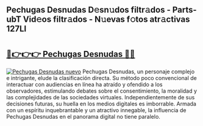 ## Pechugas Desnudas D𝚎sn𝚞dos filtr𝚊dos - Parts-ubT Vid𝚎os filtr𝚊dos - N𝚞evas f𝚘tos atr𝚊ctivas 127LI

# <h2><a href="http://mb92ar.tromn.icu/?c=Pechugas+Desnudas">🔗👉👉👉 Pechugas Desnudas 🔗🔗</a></h2>

[![Pechugas Desnudas nuevo](https://i.imgur.com/pEAQMta.gif)](http://mb92ar.tromn.icu/?c=Pechugas+Desnudas)
Pechugas Desnudas, un personaje complejo e intrigante, elude la clasificación directa. Su método poco convencional de interactuar con audiencias en línea ha atraído y ofendido a los observadores, estimulando debates sobre el consentimiento, la moralidad y las complejidades de las sociedades virtuales. Independientemente de sus decisiones futuras, su huella en los medios digitales es imborrable. Armada con un espíritu inquebrantable y un atractivo innegable, la influencia de Pechugas Desnudas en el panorama digital no tiene paralelo.
